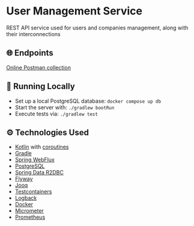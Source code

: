 # User Management Service
REST API service used for users and companies management, along with their interconnections 

## 🌐 Endpoints
[Online Postman collection](https://documenter.getpostman.com/view/19365947/2s9YeD7sov)

## 🚀 Running Locally
* Set up a local PostgreSQL database: `docker compose up db`
* Start the server with: `./gradlew bootRun`
* Execute tests via: `./gradlew test`

## ⚙️ Technologies Used
* [Kotlin](https://kotlinlang.org/) with [coroutines](https://kotlinlang.org/docs/coroutines-overview.html)
* [Gradle](https://gradle.org/)
* [Spring WebFlux](https://docs.spring.io/spring-framework/reference/web/webflux.html)
* [PostgreSQL](https://www.postgresql.org/)
* [Spring Data R2DBC](https://spring.io/projects/spring-data-r2dbc)
* [Flyway](https://flywaydb.org/)
* [Jooq](https://www.jooq.org/)
* [Testcontainers](https://testcontainers.com/)
* [Logback](https://logback.qos.ch/)
* [Docker](https://www.docker.com/)
* [Micrometer](https://micrometer.io/)
* [Prometheus](https://prometheus.io/)
